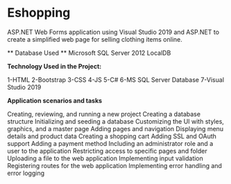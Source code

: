 # Eshopping
ASP.NET Web Forms application using Visual Studio 2019 and ASP.NET to create a simplified web page for selling clothing items online.

** Database Used **
Microsoft SQL Server 2012 LocalDB

**Technology Used in the Project:**

1-HTML
2-Bootstrap
3-CSS
4-JS
5-C#
6-MS SQL Server Database
7-Visual Studio 2019

**Application scenarios and tasks**

Creating, reviewing, and running a new project
Creating a database structure
Initializing and seeding a database
Customizing the UI with styles, graphics, and a master page
Adding pages and navigation
Displaying menu details and product data
Creating a shopping cart
Adding SSL and OAuth support
Adding a payment method
Including an administrator role and a user to the application
Restricting access to specific pages and folder
Uploading a file to the web application
Implementing input validation
Registering routes for the web application
Implementing error handling and error logging
